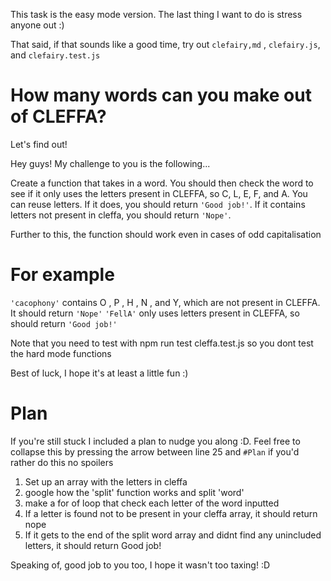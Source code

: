 This task is the easy mode version. The last thing I want to do is stress anyone out :)

That said, if that sounds like a good time, try out `clefairy,md` , `clefairy.js`, and `clefairy.test.js`

# How many words can you make out of CLEFFA? 

Let's find out!

Hey guys! My challenge to you is the following...

Create a function that takes in a word. You should then check the word to see if it only uses the letters present in CLEFFA, so C, L, E, F, and A. You can reuse letters. If it does, you should return `'Good job!'`. If it contains letters not present in cleffa, you should return `'Nope'`. 

Further to this, the function should work even in cases of odd capitalisation

# For example
`'cacophony'` contains O , P , H , N , and Y, which are not present in CLEFFA. It should return `'Nope'`
`'FellA'` only uses letters present in  CLEFFA, so should return `'Good job!'`

Note that you need to test with npm run test cleffa.test.js so you dont test the hard mode functions

Best of luck, I hope it's at least a little fun :)

# Plan 

If you're still stuck I included a plan to nudge you along :D. Feel free to collapse this by pressing the arrow between line 25 and `#Plan` if you'd rather do this no spoilers

1. Set up an array with the letters in cleffa
2. google how the 'split' function works and split 'word'
3. make a for of loop that check each letter of the word inputted
4. If a letter is found not to be present in your cleffa array, it should return nope
5. If it gets to the end of the split word array and didnt find any unincluded letters, it should return Good job!

Speaking of, good job to you too, I hope it wasn't too taxing! :D